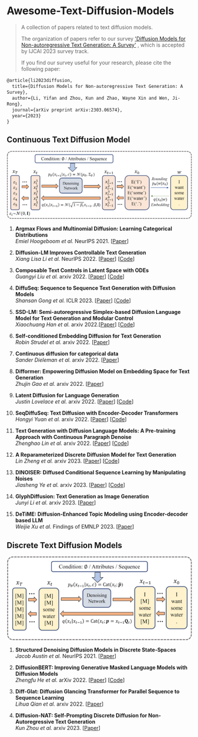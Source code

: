 # Awesome-Text-Diffusion-Models

> A collection of papers related to text diffusion models.
>
> The organization of papers refer to our survey  ['Diffusion Models for Non-autoregressive Text Generation: A Survey'](https://arxiv.org/abs/2303.06574) , which is accepted by IJCAI 2023 survey track.
>
> If you find our survey useful for your research, please cite the following paper:

```
@article{li2023diffusion,
  title={Diffusion Models for Non-autoregressive Text Generation: A Survey},
  author={Li, Yifan and Zhou, Kun and Zhao, Wayne Xin and Wen, Ji-Rong},
  journal={arXiv preprint arXiv:2303.06574},
  year={2023}
}
```

## Continuous Text Diffusion Model

![avatar](/assets/continuous.png)

1. **Argmax Flows and Multinomial Diffusion: Learning Categorical Distributions**\
   *Emiel Hoogeboom et al.* NeurIPS 2021. [[Paper](https://arxiv.org/abs/2102.05379)]

2. **Diffusion-LM Improves Controllable Text Generation** \
   *Xiang Lisa Li et al.* NeurIPS 2022. [[Paper](https://arxiv.org/abs/2205.14217)] [[Code](https://github.com/XiangLi1999/Diffusion-LM)] 

3. **Composable Text Controls in Latent Space with ODEs** \
   *Guangyi Liu et al.* arxiv 2022. [[Paper](https://arxiv.org/abs/2208.00638)] [[Code](https://github.com/guangyliu/LatentOps)] 

4. **DiffuSeq: Sequence to Sequence Text Generation with Diffusion Models** \
   *Shansan Gong et al.* ICLR 2023. [[Paper](https://arxiv.org/abs/2210.08933)] [[Code](https://github.com/Shark-NLP/DiffuSeq)] 

5. **SSD-LM: Semi-autoregressive Simplex-based Diffusion Language Model for Text Generation and Modular Control** \
   *Xiaochuang Han et al.* arxiv 2022.[[Paper](https://arxiv.org/abs/2210.17432)] [[Code](https://github.com/xhan77/ssd-lm)] 

6. **Self-conditioned Embedding Diffusion for Text Generation** \
   *Robin Strudel et al.* arxiv 2022. [[Paper](https://arxiv.org/abs/2211.04236)] 

7. **Continuous diffusion for categorical data** \
   *Sander Dieleman et al.* arxiv 2022. [[Paper](https://arxiv.org/abs/2211.15089)] 

8. **Difformer: Empowering Diffusion Model on Embedding Space for Text Generation** \
   *Zhujin Gao et al.* arxiv 2022. [[Paper](https://arxiv.org/abs/2212.09412)] 

9. **Latent Diffusion for Language Generation** \
   *Justin Lovelace et al.* arxiv 2022. [[Paper](https://arxiv.org/pdf/2212.09462)] [[Code](https://github.com/justinlovelace/latent-diffusion-for-language)] 

10. **SeqDiffuSeq: Text Diffusion with Encoder-Decoder Transformers** \
    *Hongyi Yuan et al.* arxiv 2022. [[Paper](https://arxiv.org/abs/2212.10325)] [[Code](https://github.com/Yuanhy1997/SeqDiffuSeq)] 

11. **Text Generation with Diffusion Language Models: A Pre-training Approach with Continuous Paragraph Denoise** \
    *Zhenghao Lin et al.* arxiv 2022. [[Paper](https://arxiv.org/abs/2212.11685)] [[Code](https://github.com/microsoft/ProphetNet/tree/master/GENIE)] 

12. **A Reparameterized Discrete Diffusion Model for Text Generation** \
    *Lin Zheng et al.* arxiv 2023. [[Paper](https://arxiv.org/abs/2302.05737)] [[Code](https://github.com/HKUNLP/reparam-discrete-diffusion)] 

13. **DINOISER: Diffused Conditional Sequence Learning by Manipulating Noises** \
    *Jiasheng Ye et al.* arxiv 2023. [[Paper](https://arxiv.org/abs/2302.10025)] [[Code](https://github.com/yegcjs/DINOISER)] 

14. **GlyphDiffusion: Text Generation as Image Generation** \
    *Junyi Li et al.* arxiv 2023. [[Paper](https://arxiv.org/abs/2304.12519)]

15. **DeTiME: Diffusion-Enhanced Topic Modeling using Encoder-decoder based LLM** \
    *Weijie Xu et al.* Findings of EMNLP 2023. [[Paper](https://arxiv.org/abs/2310.15296)]

## Discrete Text Diffusion Models

![2](/assets/discrete.png)

1. **Structured Denoising Diffusion Models in Discrete State-Spaces** \
   *Jacob Austin et al.* NeurIPS 2021. [[Paper](https://arxiv.org/abs/2107.03006)] 

2. **DiffusionBERT: Improving Generative Masked Language Models with Diffusion Models** \
   *Zhengfu He et al.* arXiv 2022. [[Paper](https://arxiv.org/abs/2211.15029)] [[Code](https://github.com/Hzfinfdu/Diffusion-BERT)] 

3. **Diff-Glat: Diffusion Glancing Transformer for Parallel Sequence to Sequence Learning** \
   *Lihua Qian et al.* arxiv 2022. [[Paper](https://arxiv.org/abs/2212.10240)] 

4. **Diffusion-NAT: Self-Prompting Discrete Diffusion for Non-Autoregressive Text Generation** \
   *Kun Zhou et al.* arxiv 2023. [[Paper](https://arxiv.org/abs/2305.04044)] 

   
